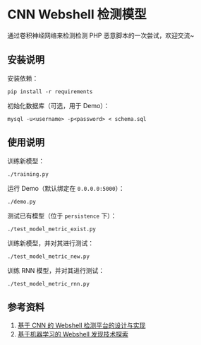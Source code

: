 # CNN Webshell 检测模型

通过卷积神经网络来检测检测 PHP 恶意脚本的一次尝试，欢迎交流~

## 安装说明

安装依赖：

```
pip install -r requirements
```

初始化数据库（可选，用于 Demo）：

```
mysql -u<username> -p<password> < schema.sql
```

## 使用说明

训练新模型：

```
./training.py
```

运行 Demo（默认绑定在 `0.0.0.0:5000`）：

```
./demo.py
```

测试已有模型（位于 `persistence` 下）：

```
./test_model_metric_exist.py
```

训练新模型，并对其进行测试：

```
./test_model_metric_new.py
```

训练 RNN 模型，并对其进行测试：

```
./test_model_metric_rnn.py
```

## 参考资料

1. [基于 CNN 的 Webshell 检测平台的设计与实现](https://www.grassfish.net/2017/11/18/cnn-webshell-detect/)
2. [基于机器学习的 Webshell 发现技术探索](https://segmentfault.com/a/1190000011112448)
